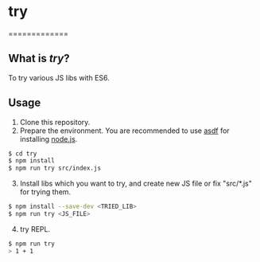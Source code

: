 # try
=============

## What is *try*?

To try various JS libs with ES6.

## Usage

1. Clone this repository.
2. Prepare the environment. You are recommended to use [asdf](https://github.com/asdf-vm/asdf) for installing [node.js](https://nodejs.org/en/).
```bash
$ cd try
$ npm install
$ npm run try src/index.js
```
3. Install libs which you want to try, and create new JS file or fix "src/\*.js" for trying them.
```bash
$ npm install --save-dev <TRIED_LIB>
$ npm run try <JS_FILE>
```
4. try REPL.
```bash
$ npm run try
> 1 + 1
```
